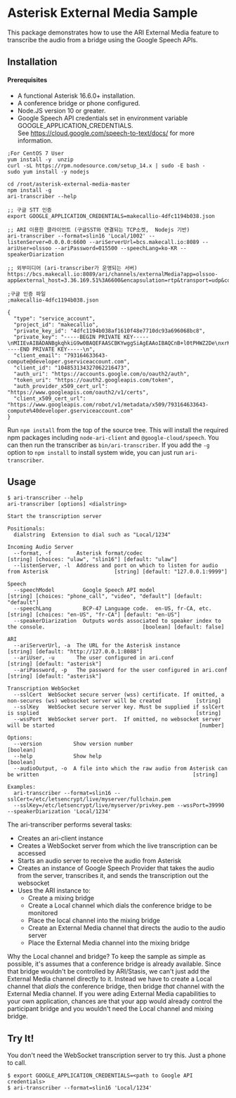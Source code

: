 

# Asterisk External Media Sample

This package demonstrates how to use the ARI External Media feature to transcribe
the audio from a bridge using the Google Speech APIs. 

## Installation

#### Prerequisites
* A functional Asterisk 16.6.0+ installation.
* A conference bridge or phone configured.
* Node.JS version 10 or greater.
* Google Speech API credentials set in environment variable GOOGLE_APPLICATION_CREDENTIALS.  
See https://cloud.google.com/speech-to-text/docs/ for more information.

```
;For CentOS 7 User
yum install -y  unzip
curl -sL https://rpm.nodesource.com/setup_14.x | sudo -E bash -
sudo yum install -y nodejs

cd /root/asterisk-external-media-master
npm install -g
ari-transcriber --help

;; 구글 STT 인증
export GOOGLE_APPLICATION_CREDENTIALS=makecallio-4dfc1194b038.json

;; ARI 이용한 클라이언트 (구글SST와 연결되는 TCP소켓,  Nodejs 기반)
ari-transcriber --format=slin16 'Local/1002' --listenServer=0.0.0.0:6600 --ariServerUrl=bcs.makecall.io:8089 --ariUser=olssoo --ariPassword=015500 --speechLang=ko-KR --speakerDiarization

;; 외부미디어 (ari-transcriber가 운영되는 서버) 
https://bcs.makecall.io:8089/ari/channels/externalMedia?app=olssoo-app&external_host=3.36.169.51%3A6600&encapsulation=rtp&transport=udp&connection_type=client&format=slin16&direction=both&api_key=olssoo:015500

```




```
;구글 인증 파일
;makecallio-4dfc1194b038.json

{
  "type": "service_account",
  "project_id": "makecallio",
  "private_key_id": "4dfc1194b038af1610f48e7710dc93a696068bc8",
  "private_key": "-----BEGIN PRIVATE KEY-----\nMIIEvAIBADANBgkqhkiG9w0BAQEFAASCBKYwggSiAgEAAoIBAQCnB+l0tPHWZ2De\nxrK+TnFQNLyBnDN/8HQqeaAIt9EP1G85uS3W+Zut2fZi/fH8KKVfTXU768rMOSJr\nRX1PEuoOjohi6onKsJmM94vNmQbdGHHi3M/B5DPuTiJC92zX12MyZM0eA4rhUfly\nLACOhdYqNLlKZ3FmLVj7Qrfc6OiHx5kr2cpCQ6mOjLh52ZCfQo+p30dniwMPAr9W\n+uiOUVZNsmHPBpWFRd8MTBDPLnOMzOblvH+sX47/BiWOjQ5QqPfblqYRea/xqkuf\nqcQX9zRxQXqY324uVkE/FZtZwTl+EhBZi0GzM6giNqu+BUY4WWiVqO977R305kme\nz19CpteDAgMBAAECggEAPYP38oALiyuirRlfzh/ksqXhgRiOjQF5PwVxL5THPb2+\nwvMU01Y1hDdAe1/MZdJwaWOFGC70jvdB2mEKz/sG0Zqj105KtigJPTYUOoGv2fC9\nTNCHAYEysQL8sk4eu3V7dp1SP8oNNYOzy10yTUs0P3IQhbsINBniahM91PHAZfS/\n3Upxk+JHemYUt6y5WJVMSubRLtNyCGvp2n0G1djTEPJYzJ9nOjZscZkuQwPo+SXw\nfDneQSV4UxczG0vHbeSZBtqxUMzpc3EjBOmoM+nZkXRPDIrZiBEL0ubfjXzvvlm6\nzxA3Rzp+7bQUs9PKOvjjIWXUyU8NJI+ChLQ3dKMAWQKBgQDXpA93egMl4nOYretY\n5V+daCg7dcdajPrfvzgKsvsDXk/IIWqAsnPeraJGEKTKD7triCHNlGMc0qDV+p1u\najUDjaUb2NJzjsTKqVKFXsnpwIFvxLHs7GV51Tbci5NhIhw5KPAvmjsppb5i+STH\nhYBh5+m2x8gekaUlif+pkRQvmwKBgQDGStEFzaAp73a1QiuxG254AYDIoTUvShlJ\nPl9JGU7xYAUn42ncpVKjiZtlNSr5W+c21hgJTd/jgxzqSDPhHIoqM3vRfZ5ca0Tv\nS1J/WNgg2blJOOLUhghOE9m+s2dKvYMvMAWqhvX6jUJ1Q32AABvBOwuJmMbNncNC\nO5y30l+aOQKBgDqzPkKXxCOb8TuunFImnlCK+ei1tv6/QcuGkgrXjdzs32rrLcK6\n0S/ctD++aB1ZCvvKoukDa7d83qtg/VoBL004Uamy7Bbo1kkUrpH/q5cmABYcxRJp\nh3YSxExk8kmOr4Af1MIgidpcc+cdSxXFEZ2VM9m9qIwpuXruhdny1DvhAoGAVL4U\npk5CbKmSKdSlp4L5qv+5cgSzHgqk09B8GFlgi3dlvK5Lx6g/sPRWHOKkAv1rytuk\nWhWV4T1fViCVS1dPFMn72IO+8fBF/Z5LG3F0rFVgAhL1na3KTtPc8srpEd/7+Gal\nhUM4TGOiS0sUj2d8dRAu1hccnzMVB3FCgKy/fsECgYA0zLs+GeF+OIU/xhyTXCNt\nq6s3QbOV1dg8fQiPooa8YiVqAe43RjGA4LmqW+zh5IRye0/YqPlWuPuY/+lw0mA2\nqRoJdnsFC0uIQFebKzdUgP5fxVd2Sl5krloV5twVD41NIYcbKwjixCIT+hi2rVbC\nBDTkt+7f7Ay6BgHGFbgIcg==\n-----END PRIVATE KEY-----\n",
  "client_email": "793164633643-compute@developer.gserviceaccount.com",
  "client_id": "104853134327062216473",
  "auth_uri": "https://accounts.google.com/o/oauth2/auth",
  "token_uri": "https://oauth2.googleapis.com/token",
  "auth_provider_x509_cert_url": "https://www.googleapis.com/oauth2/v1/certs",
  "client_x509_cert_url": "https://www.googleapis.com/robot/v1/metadata/x509/793164633643-compute%40developer.gserviceaccount.com"
}
```


Run `npm install` from the top of the source tree.
This will install the required npm packages including `node-ari-client` and `@google-cloud/speech`.
You can then run the transcriber as `bin/ari-transcriber`.  If you add the `-g`
option to `npm install` to install system wide, you can just run `ari-transcriber`. 

## Usage

```
$ ari-transcriber --help
ari-transcriber [options] <dialstring>

Start the transcription server

Positionals:
  dialstring  Extension to dial such as "Local/1234"

Incoming Audio Server
  --format, -f        Asterisk format/codec                                         [string] [choices: "ulaw", "slin16"] [default: "ulaw"]
  --listenServer, -l  Address and port on which to listen for audio from Asterisk                     [string] [default: "127.0.0.1:9999"]

Speech
  --speechModel         Google Speech API model                  [string] [choices: "phone_call", "video", "default"] [default: "default"]
  --speechLang          BCP-47 Language code.  en-US, fr-CA, etc.                  [string] [choices: "en-US", "fr-CA"] [default: "en-US"]
  --speakerDiarization  Outputs words associated to speaker index to the console.                               [boolean] [default: false]

ARI
  --ariServerUrl, -a  The URL for the Asterisk instance                                        [string] [default: "http://127.0.0.1:8088"]
  --ariUser, -u       The user configured in ari.conf                                                       [string] [default: "asterisk"]
  --ariPassword, -p   The password for the user configured in ari.conf                                      [string] [default: "asterisk"]

Transcription WebSocket
  --sslCert  WebSocket secure server (wss) certificate. If omitted, a non-secures (ws) websocket server will be created           [string]
  --sslKey   WebSocket secure server key. Must be supplied if sslCert is ssplied                                                  [string]
  --wssPort  WebSocket server port.  If omitted, no websocket server will be started                                              [number]

Options:
  --version          Show version number                                                                                         [boolean]
  --help             Show help                                                                                                   [boolean]
  --audioOutput, -o  A file into which the raw audio from Asterisk can be written                                                 [string]

Examples:
  ari-transcriber --format=slin16 --sslCert=/etc/letsencrypt/live/myserver/fullchain.pem
  --sslKey=/etc/letsencrypt/live/myserver/privkey.pem --wssPort=39990 --speakerDiarization 'Local/1234'
```

The ari-transcriber performs several tasks:
* Creates an ari-client instance
* Creates a WebSocket server from which the live transcription can be accessed
* Starts an audio server to receive the audio from Asterisk
* Creates an instance of Google Speech Provider that takes the audio from the server, transcribes it, and sends the transcription out the websocket
* Uses the ARI instance to:
  * Create a mixing bridge
  * Create a Local channel which dials the conference bridge to be monitored
  * Place the local channel into the mixing bridge
  * Create an External Media channel that directs the audio to the audio server
  * Place the External Media channel into the mixing bridge

Why the Local channel and bridge?  To keep the sample as simple as possible,
it's assumes that a conference bridge is already available.  Since that
bridge wouldn't be controlled by ARI/Stasis, we can't just add the External
Media channel directly to it.  Instead we have to create a Local channel that _dials_
the conference bridge, then bridge _that_ channel with the External Media
channel.  If you were ading External Media capabilities to your own application,
chances are that your app would already control the participant bridge and you
wouldn't need the Local channel and mixing bridge.

## Try It!

You don't need the WebSocket transcription server to try this.
Just a phone to call.

```
$ export GOOGLE_APPLICATION_CREDENTIALS=<path to Google API credentials>
$ ari-transcriber --format=slin16 'Local/1234'
```

